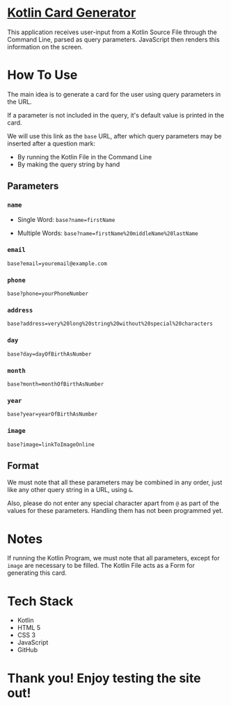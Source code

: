 # [Kotlin Card Generator]()

This application receives user-input from a Kotlin Source File through the Command Line, parsed as query parameters. JavaScript then renders this information on the screen.

# How To Use

The main idea is to generate a card for the user using query parameters in the URL.

If a parameter is not included in the query, it's default value is printed in the card.

We will use this link as the ```base``` URL, after which query parameters may be inserted after a question mark:

- By running the Kotlin File in the Command Line
- By making the query string by hand

## Parameters

### ```name```

- Single Word:
```base?name=firstName```

- Multiple Words:
```base?name=firstName%20middleName%20lastName```

### ```email```
```base?email=youremail@example.com```

### ```phone```
```base?phone=yourPhoneNumber```

### ```address```
```base?address=very%20long%20string%20without%20special%20characters```

### ```day```
```base?day=dayOfBirthAsNumber```

### ```month```
```base?month=monthOfBirthAsNumber```

### ```year```
```base?year=yearOfBirthAsNumber```

### ```image```
```base?image=linkToImageOnline```

## Format

We must note that all these parameters may be combined in any order, just like any other query string in a URL, using ```&```.

Also, please do not enter any special character apart from ```@``` as part of the values for these parameters. Handling them has not been programmed yet.

# Notes

If running the Kotlin Program, we must note that all parameters, except for ```image``` are necessary to be filled. The Kotlin File acts as a Form for generating this card.

# Tech Stack

- Kotlin
- HTML 5
- CSS 3
- JavaScript
- GitHub

# Thank you! Enjoy testing the site out!

